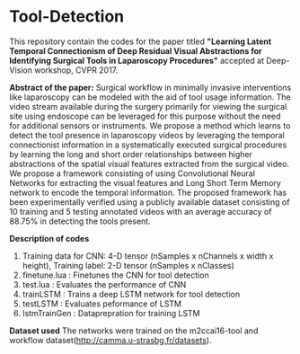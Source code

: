 # Tool-Detection
This repository contain the codes for the paper titled **"Learning Latent Temporal Connectionism of Deep Residual Visual Abstractions for Identifying Surgical Tools in Laparoscopy Procedures"** accepted at Deep-Vision workshop, CVPR 2017.

**Abstract of the paper:** Surgical workflow in minimally invasive interventions like laparoscopy can be modeled with the aid of tool usage information. The video stream available during the surgery primarily for viewing the surgical site using endoscope can
be leveraged for this purpose without the need for additional sensors or instruments. We propose a method which learns to detect the tool presence in laparoscopy videos by leveraging the temporal connectionist information in a systematically executed surgical procedures by learning the long and short order relationships between higher abstractions of the spatial visual features extracted from the surgical video. We propose a framework consisting of using Convolutional Neural Networks for extracting the visual features and Long Short Term Memory network to encode the temporal information. The proposed framework has been experimentally verified using a publicly available dataset consisting of 10 training and 5 testing annotated videos with an average accuracy of 88.75% in detecting the tools present.

**Description of codes**
  1. Training data for CNN: 4-D tensor (nSamples x nChannels x width x height), Training label: 2-D tensor (nSamples x nClasses)
  2. finetune.lua : Finetunes the CNN for tool detection
  3. test.lua : Evaluates the performance of CNN
  4. trainLSTM : Trains a deep LSTM network for tool detection
  5. testLSTM : Evaluates peformance of LSTM
  6. lstmTrainGen : Dataprepration for training LSTM
  
**Dataset used**
The networks were trained on the m2ccai16-tool and workflow dataset(http://camma.u-strasbg.fr/datasets).
